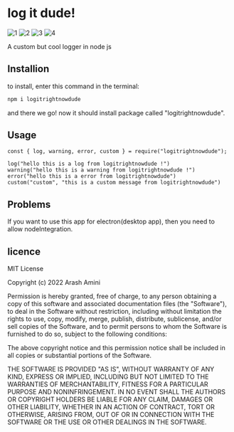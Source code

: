 # log it dude!
![1](https://img.shields.io/npm/l/logitrightnowdude)
![2](https://img.shields.io/npm/dt/logitrightnowdude)
![3](https://img.shields.io/npm/v/logitrightnowdude)
![4](https://img.shields.io/github/followers/Ghalbeyou?style=social)
<!-- A new logger for node js! -->
A custom but cool logger in node js
## Installion
to install, enter this command in the terminal:
```bash
npm i logitrightnowdude
```
and there we go! now it should install package called "logitrightnowdude".
## Usage
```
const { log, warning, error, custom } = require("logitrightnowdude");

log("hello this is a log from logitrightnowdude !")
warning("hello this is a warning from logitrightnowdude !")
error("hello this is a error from logitrightnowdude")
custom("custom", "this is a custom message from logitrightnowdude")
```
## Problems
If you want to use this app for electron(desktop app), then you need to allow nodeIntegration.
## licence
MIT License

Copyright (c) 2022 Arash Amini

Permission is hereby granted, free of charge, to any person obtaining a copy
of this software and associated documentation files (the "Software"), to deal
in the Software without restriction, including without limitation the rights
to use, copy, modify, merge, publish, distribute, sublicense, and/or sell
copies of the Software, and to permit persons to whom the Software is
furnished to do so, subject to the following conditions:

The above copyright notice and this permission notice shall be included in all
copies or substantial portions of the Software.

THE SOFTWARE IS PROVIDED "AS IS", WITHOUT WARRANTY OF ANY KIND, EXPRESS OR
IMPLIED, INCLUDING BUT NOT LIMITED TO THE WARRANTIES OF MERCHANTABILITY,
FITNESS FOR A PARTICULAR PURPOSE AND NONINFRINGEMENT. IN NO EVENT SHALL THE
AUTHORS OR COPYRIGHT HOLDERS BE LIABLE FOR ANY CLAIM, DAMAGES OR OTHER
LIABILITY, WHETHER IN AN ACTION OF CONTRACT, TORT OR OTHERWISE, ARISING FROM,
OUT OF OR IN CONNECTION WITH THE SOFTWARE OR THE USE OR OTHER DEALINGS IN THE
SOFTWARE.
